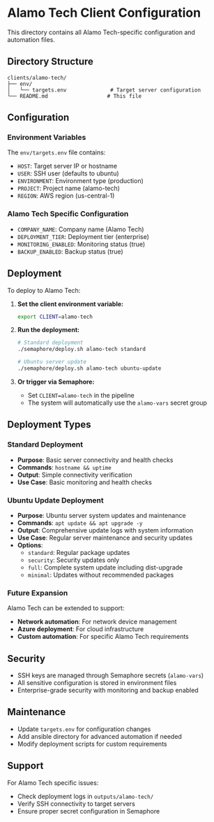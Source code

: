 # Alamo Tech Client Configuration

This directory contains all Alamo Tech-specific configuration and automation files.

## Directory Structure

```
clients/alamo-tech/
├── env/
│   └── targets.env              # Target server configuration
└── README.md                   # This file
```

## Configuration

### Environment Variables

The `env/targets.env` file contains:
- `HOST`: Target server IP or hostname
- `USER`: SSH user (defaults to ubuntu)
- `ENVIRONMENT`: Environment type (production)
- `PROJECT`: Project name (alamo-tech)
- `REGION`: AWS region (us-central-1)

### Alamo Tech Specific Configuration
- `COMPANY_NAME`: Company name (Alamo Tech)
- `DEPLOYMENT_TIER`: Deployment tier (enterprise)
- `MONITORING_ENABLED`: Monitoring status (true)
- `BACKUP_ENABLED`: Backup status (true)

## Deployment

To deploy to Alamo Tech:

1. **Set the client environment variable:**
   ```bash
   export CLIENT=alamo-tech
   ```

2. **Run the deployment:**
   ```bash
   # Standard deployment
   ./semaphore/deploy.sh alamo-tech standard
   
   # Ubuntu server update
   ./semaphore/deploy.sh alamo-tech ubuntu-update
   ```

3. **Or trigger via Semaphore:**
   - Set `CLIENT=alamo-tech` in the pipeline
   - The system will automatically use the `alamo-vars` secret group

## Deployment Types

### Standard Deployment
- **Purpose**: Basic server connectivity and health checks
- **Commands**: `hostname && uptime`
- **Output**: Simple connectivity verification
- **Use Case**: Basic monitoring and health checks

### Ubuntu Update Deployment
- **Purpose**: Ubuntu server system updates and maintenance
- **Commands**: `apt update && apt upgrade -y`
- **Output**: Comprehensive update logs with system information
- **Use Case**: Regular server maintenance and security updates
- **Options**: 
  - `standard`: Regular package updates
  - `security`: Security updates only
  - `full`: Complete system update including dist-upgrade
  - `minimal`: Updates without recommended packages

### Future Expansion
Alamo Tech can be extended to support:
- **Network automation**: For network device management
- **Azure deployment**: For cloud infrastructure
- **Custom automation**: For specific Alamo Tech requirements

## Security

- SSH keys are managed through Semaphore secrets (`alamo-vars`)
- All sensitive configuration is stored in environment files
- Enterprise-grade security with monitoring and backup enabled

## Maintenance

- Update `targets.env` for configuration changes
- Add ansible directory for advanced automation if needed
- Modify deployment scripts for custom requirements

## Support

For Alamo Tech specific issues:
- Check deployment logs in `outputs/alamo-tech/`
- Verify SSH connectivity to target servers
- Ensure proper secret configuration in Semaphore
